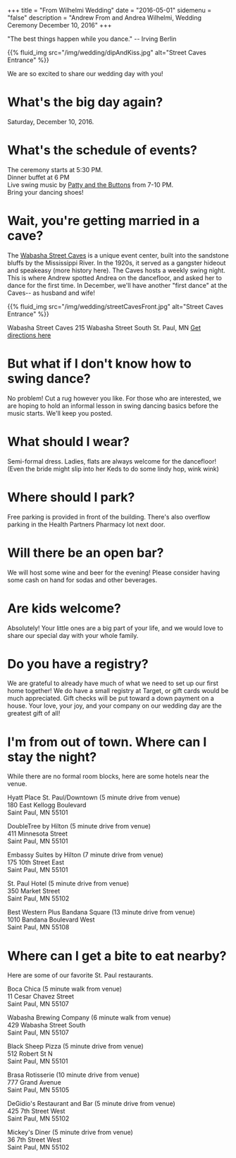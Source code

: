 +++
title = "From Wilhelmi Wedding"
date = "2016-05-01"
sidemenu = "false"
description = "Andrew From and Andrea Wilhelmi, Wedding Ceremony December 10, 2016"
+++

"The best things happen while you dance." -- Irving Berlin

{{% fluid_img src="/img/wedding/dipAndKiss.jpg" alt="Street Caves Entrance" %}}

We are so excited to share our wedding day with you!

# What's the big day again?
Saturday, December 10, 2016.

# What's the schedule of events?
The ceremony starts at 5:30 PM.  
Dinner buffet at 6 PM  
Live swing music by <a href="http://pattyandthebuttons.com/">Patty and the Buttons</a> from 7-10 PM.  
Bring your dancing shoes!

# Wait, you're getting married in a cave?

The <a href="http://www.wabashastreetcaves.com/">Wabasha Street Caves</a>
is a unique event center, built into the sandstone bluffs by the
Mississippi River. In the 1920s, it served as a gangster hideout and speakeasy (more
history here). The Caves hosts a weekly swing night. This is where Andrew spotted
Andrea on the dancefloor, and asked her to dance for the first time. In December, we&#39;ll
have another "first dance" at the Caves-- as husband and wife!

{{% fluid_img src="/img/wedding/streetCavesFront.jpg" alt="Street Caves Entrance" %}}

Wabasha Street Caves
215 Wabasha Street South
St. Paul, MN
<a href="https://www.google.com/maps/dir//215+Wabasha+St+S,+St+Paul,+MN+55107/@44.9357857,-93.0892346,17z/data=!4m16!1m7!3m6!1s0x87f7d539ef873ead:0xbcb83216b4f38492!2s215+Wabasha+St+S,+St+Paul,+MN+55107!3b1!8m2!3d44.9357857!4d-93.0870459!4m7!1m0!1m5!1m1!1s0x87f7d539ef873ead:0xbcb83216b4f38492!2m2!1d-93.0870459!2d44.9357857">Get directions here</a>




# But what if I don't know how to swing dance?
No problem! Cut a rug however you like. For those who are interested, we are hoping to hold an informal 
lesson in swing dancing basics before the music starts. We'll keep you posted.

# What should I wear?
Semi-formal dress. Ladies, flats are always welcome for the dancefloor! 
(Even the bride might slip into her Keds to do some lindy hop, wink wink)

# Where should I park?
Free parking is provided in front of the building. There's also overflow parking in the Health Partners 
Pharmacy lot next door.

# Will there be an open bar?
We will host some wine and beer for the evening! Please consider having some cash on hand for sodas and other beverages.

# Are kids welcome?
Absolutely! Your little ones are a big part of your life, and we would love to share our special day with your whole family.

# Do you have a registry?
We are grateful to already have much of what we need to set up our first home together! We do have a small registry at Target, or gift cards would be much appreciated.  Gift checks will be put toward a down payment on a house. Your love, your joy, and your company on our wedding day are the greatest gift of all!

# I'm from out of town. Where can I stay the night?
While there are no formal room blocks, here are some hotels near the venue.

Hyatt Place St. Paul/Downtown (5 minute drive from venue)  
180 East Kellogg Boulevard  
Saint Paul, MN 55101  

DoubleTree by Hilton (5 minute drive from venue)  
411 Minnesota Street  
Saint Paul, MN 55101  


Embassy Suites by Hilton (7 minute drive from venue)  
175 10th Street East  
Saint Paul, MN 55101  

St. Paul Hotel (5 minute drive from venue)  
350 Market Street  
Saint Paul, MN 55102  

Best Western Plus Bandana Square (13 minute drive from venue)  
1010 Bandana Boulevard West  
Saint Paul, MN 55108  

# Where can I get a bite to eat nearby?
Here are some of our favorite St. Paul restaurants.

Boca Chica (5 minute walk from venue)  
11 Cesar Chavez Street  
Saint Paul, MN 55107  


Wabasha Brewing Company (6 minute walk from venue)  
429 Wabasha Street South  
Saint Paul, MN 55107  

Black Sheep Pizza (5 minute drive from venue)  
512 Robert St N  
Saint Paul, MN 55101  

Brasa Rotisserie (10 minute drive from venue)  
777 Grand Avenue  
Saint Paul, MN 55105  

DeGidio's Restaurant and Bar (5 minute drive from venue)  
425 7th Street West  
Saint Paul, MN 55102  

Mickey's Diner (5 minute drive from venue)  
36 7th Street West  
Saint Paul, MN 55102